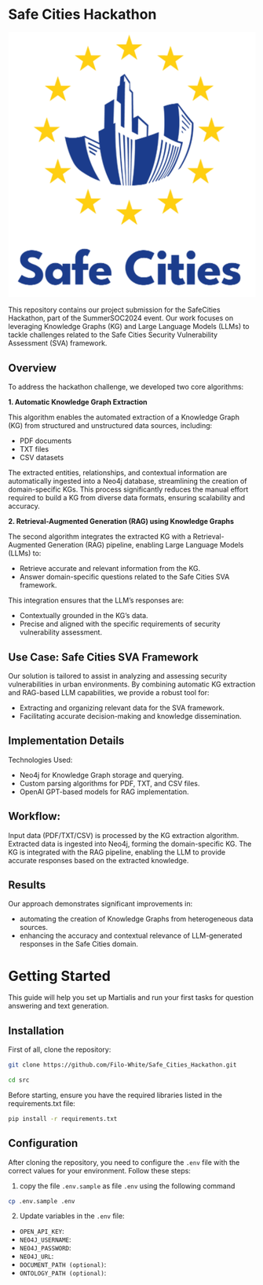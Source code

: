 # Safe Cities Hackathon
![ciao](https://github.com/Filo-White/Safe_Cities_Hackathon/blob/main/image/Screenshot%202025-01-11%20175708.png)

This repository contains our project submission for the SafeCities Hackathon, part of the SummerSOC2024 event. Our work focuses on leveraging Knowledge Graphs (KG) and Large Language Models (LLMs) to tackle challenges related to the Safe Cities Security Vulnerability Assessment (SVA) framework.

## Overview

To address the hackathon challenge, we developed two core algorithms:

**1. Automatic Knowledge Graph Extraction**

This algorithm enables the automated extraction of a Knowledge Graph (KG) from structured and unstructured data sources, including:

* PDF documents
* TXT files
* CSV datasets

The extracted entities, relationships, and contextual information are automatically ingested into a Neo4j database, streamlining the creation of domain-specific KGs. This process significantly reduces the manual effort required to build a KG from diverse data formats, ensuring scalability and accuracy.

**2. Retrieval-Augmented Generation (RAG) using Knowledge Graphs**

The second algorithm integrates the extracted KG with a Retrieval-Augmented Generation (RAG) pipeline, enabling Large Language Models (LLMs) to:
* Retrieve accurate and relevant information from the KG.
* Answer domain-specific questions related to the Safe Cities SVA framework.

This integration ensures that the LLM’s responses are:

* Contextually grounded in the KG’s data.
* Precise and aligned with the specific requirements of security vulnerability assessment.

## Use Case: Safe Cities SVA Framework

Our solution is tailored to assist in analyzing and assessing security vulnerabilities in urban environments. By combining automatic KG extraction and RAG-based LLM capabilities, we provide a robust tool for:

* Extracting and organizing relevant data for the SVA framework.
* Facilitating accurate decision-making and knowledge dissemination.

## Implementation Details

Technologies Used:

* Neo4j for Knowledge Graph storage and querying.
* Custom parsing algorithms for PDF, TXT, and CSV files.
* OpenAI GPT-based models for RAG implementation.

## Workflow:

Input data (PDF/TXT/CSV) is processed by the KG extraction algorithm. Extracted data is ingested into Neo4j, forming the domain-specific KG. The KG is integrated with the RAG pipeline, enabling the LLM to provide accurate responses based on the extracted knowledge.

## Results

Our approach demonstrates significant improvements in:
* automating the creation of Knowledge Graphs from heterogeneous data sources.
* enhancing the accuracy and contextual relevance of LLM-generated responses in the Safe Cities domain.

# Getting Started
This guide will help you set up Martialis and run your first tasks for question answering and text generation.

## Installation
First of all, clone the repository:


```bash
git clone https://github.com/Filo-White/Safe_Cities_Hackathon.git
```

```bash
cd src
```

Before starting, ensure you have the required libraries listed in the requirements.txt file:

```bash
pip install -r requirements.txt
```

## Configuration
After cloning the repository, you need to configure the `.env` file with the correct values for your environment. Follow these steps: 

1. copy the file `.env.sample` as file `.env` using the following command
```bash
cp .env.sample .env
```

2. Update variables in the `.env` file:
 * `OPEN_API_KEY`: 
 * `NEO4J_USERNAME`:
 * `NEO4J_PASSWORD`:
 * `NEO4J_URL`:
 * `DOCUMENT_PATH (optional)`:
 * `ONTOLOGY_PATH (optional)`: 
